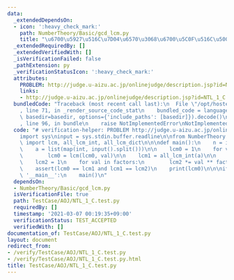 ```yaml
---
data:
  _extendedDependsOn:
  - icon: ':heavy_check_mark:'
    path: NumberTheory/Basic/gcd_lcm.py
    title: "\u6700\u5927\u516C\u7D04\u6570\u3068\u6700\u5C0F\u516C\u500D\u6570"
  _extendedRequiredBy: []
  _extendedVerifiedWith: []
  _isVerificationFailed: false
  _pathExtension: py
  _verificationStatusIcon: ':heavy_check_mark:'
  attributes:
    PROBLEM: http://judge.u-aizu.ac.jp/onlinejudge/description.jsp?id=NTL_1_C
    links:
    - http://judge.u-aizu.ac.jp/onlinejudge/description.jsp?id=NTL_1_C
  bundledCode: "Traceback (most recent call last):\n  File \"/opt/hostedtoolcache/Python/3.9.7/x64/lib/python3.9/site-packages/onlinejudge_verify/documentation/build.py\"\
    , line 71, in _render_source_code_stat\n    bundled_code = language.bundle(stat.path,\
    \ basedir=basedir, options={'include_paths': [basedir]}).decode()\n  File \"/opt/hostedtoolcache/Python/3.9.7/x64/lib/python3.9/site-packages/onlinejudge_verify/languages/python.py\"\
    , line 96, in bundle\n    raise NotImplementedError\nNotImplementedError\n"
  code: "# verification-helper: PROBLEM http://judge.u-aizu.ac.jp/onlinejudge/description.jsp?id=NTL_1_C\n\
    import sys\ninput = sys.stdin.buffer.readline\n\nfrom NumberTheory.Basic.gcd_lcm\
    \ import lcm, all_lcm_int, all_lcm_dict\n\n\ndef main():\n    n = int(input())\n\
    \    a = list(map(int, input().split()))\n\n    lcm0 = 1\n    for val in a:\n\
    \        lcm0 = lcm(lcm0, val)\n\n    lcm1 = all_lcm_int(a)\n\n    factors = all_lcm_dict(a)\n\
    \    lcm2 = 1\n    for val in factors:\n        lcm2 *= val ** factors[val]\n\n\
    \    assert(lcm0 == lcm1 and lcm1 == lcm2)\n    print(lcm0)\n\n\nif __name__ ==\
    \ '__main__':\n    main()\n"
  dependsOn:
  - NumberTheory/Basic/gcd_lcm.py
  isVerificationFile: true
  path: TestCase/AOJ/NTL_1_C.test.py
  requiredBy: []
  timestamp: '2021-03-07 00:19:35+09:00'
  verificationStatus: TEST_ACCEPTED
  verifiedWith: []
documentation_of: TestCase/AOJ/NTL_1_C.test.py
layout: document
redirect_from:
- /verify/TestCase/AOJ/NTL_1_C.test.py
- /verify/TestCase/AOJ/NTL_1_C.test.py.html
title: TestCase/AOJ/NTL_1_C.test.py
---
```

